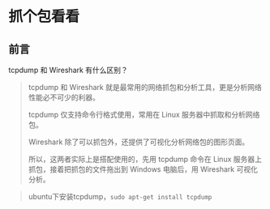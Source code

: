 抓个包看看
===

## 前言

tcpdump 和 Wireshark 有什么区别？

> tcpdump 和 Wireshark 就是最常用的网络抓包和分析工具，更是分析网络性能必不可少的利器。
>
> tcpdump 仅支持命令行格式使用，常用在 Linux 服务器中抓取和分析网络包。
>
> Wireshark 除了可以抓包外，还提供了可视化分析网络包的图形页面。
>
> 所以，这两者实际上是搭配使用的，先用 tcpdump 命令在 Linux 服务器上抓包，接着把抓包的文件拖出到 Windows 电脑后，用 Wireshark 可视化分析。

> ubuntu下安装tcpdump，`sudo apt-get install tcpdump`


